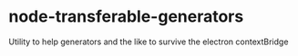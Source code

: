 # node-transferable-generators
Utility to help generators and the like to survive the electron contextBridge
